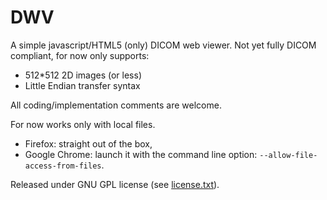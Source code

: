 DWV
===

A simple javascript/HTML5 (only) DICOM web viewer. 
Not yet fully DICOM compliant, for now only supports:
 * 512*512 2D images (or less)
 * Little Endian transfer syntax

All coding/implementation comments are welcome.

For now works only with local files. 

 * Firefox: straight out of the box,
 * Google Chrome: launch it with the command line option: `--allow-file-access-from-files`. 

Released under GNU GPL license (see [license.txt](license.txt)). 
 